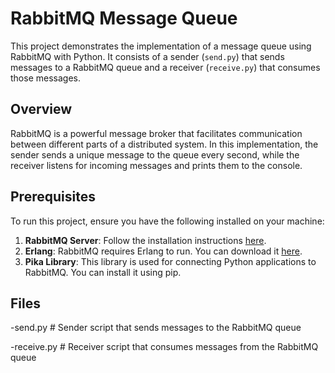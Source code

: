 # RabbitMQ Message Queue

This project demonstrates the implementation of a message queue using RabbitMQ with Python. It consists of a sender (`send.py`) that sends messages to a RabbitMQ queue and a receiver (`receive.py`) that consumes those messages.

## Overview

RabbitMQ is a powerful message broker that facilitates communication between different parts of a distributed system. In this implementation, the sender sends a unique message to the queue every second, while the receiver listens for incoming messages and prints them to the console.

## Prerequisites

To run this project, ensure you have the following installed on your machine:

1. **RabbitMQ Server**: Follow the installation instructions [here](https://www.rabbitmq.com/download.html).
2. **Erlang**: RabbitMQ requires Erlang to run. You can download it [here](https://www.erlang.org/downloads).
3. **Pika Library**: This library is used for connecting Python applications to RabbitMQ. You can install it using pip.

## Files

-send.py         # Sender script that sends messages to the RabbitMQ queue

-receive.py      # Receiver script that consumes messages from the RabbitMQ queue
